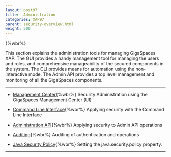 ```yaml
---
layout: post97
title:  Administration
categories: XAP97
parent: security-overview.html
weight: 500
---
```


{%wbr%}

This section explains the administration tools for managing GigaSpaces XAP. The GUI provides a handy management tool for managing the users and roles, and comprehensive manageability of the secured components in the system. The CLI provides means for automation using the non-interactive mode. The Admin API provides a top level management and monitoring of all the GigaSpaces components.


<hr/>

- [Management Center](./gigaspaces-management-center-(ui)-security.html){%wbr%}
Security Administration using the GigaSpaces Management Center (UI)


- [Command Line Interface](./command-line-interface-(cli)-security.html){%wbr%}
Applying security with the Command Line Interface

- [Administration API](./administration-and-monitoring-api-security.html){%wbr%}
Applying security to Admin API operations

- [Auditing](./auditing.html){%wbr%}
Auditing of authentication and operations

- [Java Security Policy](./java-security-policy-file.html){%wbr%}
Setting the java.security.policy property.
<hr/>


